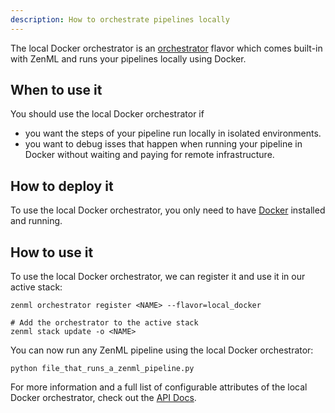 ```yaml
---
description: How to orchestrate pipelines locally
---
```


The local Docker orchestrator is an [orchestrator](./orchestrators.md) flavor which comes built-in with 
ZenML and runs your pipelines locally using Docker.

## When to use it

You should use the local Docker orchestrator if
* you want the steps of your pipeline run locally in isolated environments.
* you want to debug isses that happen when running your pipeline in Docker without
waiting and paying for remote infrastructure.

## How to deploy it

To use the local Docker orchestrator, you only need to have [Docker](https://www.docker.com/) installed and running.

## How to use it

To use the local Docker orchestrator, we can register it and use it in our active stack:
```shell
zenml orchestrator register <NAME> --flavor=local_docker

# Add the orchestrator to the active stack
zenml stack update -o <NAME>
```

You can now run any ZenML pipeline using the local Docker orchestrator:
```shell
python file_that_runs_a_zenml_pipeline.py
```

For more information and a full list of configurable attributes of the local Docker orchestrator, check out the 
[API Docs](https://apidocs.zenml.io/latest/api_docs/orchestrators/#zenml.orchestrators.local_docker.local_docker_orchestrator.LocalDockerOrchestrator).
